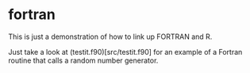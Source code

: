 
<!-- README.md is generated from README.Rmd. Please edit that file -->

# fortran

This is just a demonstration of how to link up FORTRAN and R.

Just take a look at (testit.f90)\[src/testit.f90\] for an example of a
Fortran routine that calls a random number generator.
